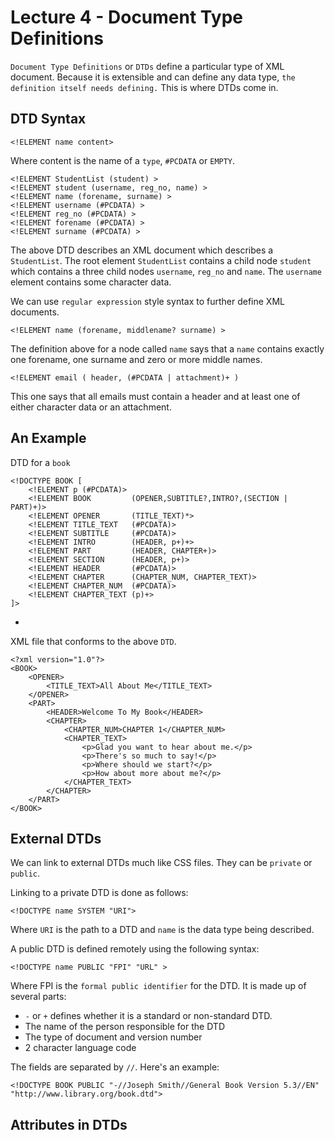 Lecture 4 - Document Type Definitions
==

`Document Type Definitions` or `DTDs` define a particular type of XML document. Because it is extensible and can define any data type, `the definition itself needs defining.` This is where DTDs come in.

DTD Syntax
--
    <!ELEMENT name content>

Where content is the name of a `type`, `#PCDATA` or `EMPTY`.

    <!ELEMENT StudentList (student) > 
    <!ELEMENT student (username, reg_no, name) > 
    <!ELEMENT name (forename, surname) > 
    <!ELEMENT username (#PCDATA) > 
    <!ELEMENT reg_no (#PCDATA) > 
    <!ELEMENT forename (#PCDATA) > 
    <!ELEMENT surname (#PCDATA) > 

The above DTD describes an XML document which describes a `StudentList`.
The root element `StudentList` contains a child node `student` which contains a three child nodes `username`, `reg_no` and `name`. The `username` element contains some character data.

We can use `regular expression` style syntax to further define XML documents. 

    <!ELEMENT name (forename, middlename? surname) >

The definition above for a node called `name` says that a `name` contains exactly one forename, one surname and zero or more middle names. 

    <!ELEMENT email ( header, (#PCDATA | attachment)+ )

This one says that all emails must contain a header and at least one of either character data or an attachment. 

An Example
--

DTD for a `book`
    
    <!DOCTYPE BOOK [
        <!ELEMENT p (#PCDATA)>
        <!ELEMENT BOOK         (OPENER,SUBTITLE?,INTRO?,(SECTION | PART)+)>
        <!ELEMENT OPENER       (TITLE_TEXT)*>
        <!ELEMENT TITLE_TEXT   (#PCDATA)>
        <!ELEMENT SUBTITLE     (#PCDATA)>
        <!ELEMENT INTRO        (HEADER, p+)+>
        <!ELEMENT PART         (HEADER, CHAPTER+)>
        <!ELEMENT SECTION      (HEADER, p+)>
        <!ELEMENT HEADER       (#PCDATA)>
        <!ELEMENT CHAPTER      (CHAPTER_NUM, CHAPTER_TEXT)>
        <!ELEMENT CHAPTER_NUM  (#PCDATA)>
        <!ELEMENT CHAPTER_TEXT (p)+>
    ]>
-
XML file that conforms to the above `DTD`.

    <?xml version="1.0"?>
    <BOOK>
        <OPENER>
            <TITLE_TEXT>All About Me</TITLE_TEXT>
        </OPENER>
        <PART>
            <HEADER>Welcome To My Book</HEADER>
            <CHAPTER>
                <CHAPTER_NUM>CHAPTER 1</CHAPTER_NUM>
                <CHAPTER_TEXT>
                    <p>Glad you want to hear about me.</p>
                    <p>There's so much to say!</p>
                    <p>Where should we start?</p>
                    <p>How about more about me?</p>
                </CHAPTER_TEXT>
            </CHAPTER>
        </PART>
    </BOOK>

External DTDs
--

We can link to external DTDs much like CSS files. They can be `private` or `public`. 

Linking to a private DTD is done as follows:

    <!DOCTYPE name SYSTEM "URI">

Where `URI` is the path to a DTD and `name` is the data type being described. 

A public DTD is defined remotely using the following syntax:

    <!DOCTYPE name PUBLIC "FPI" "URL" >

Where FPI is the `formal public identifier` for the DTD. It is made up of several parts:

* `-` or `+` defines whether it is a standard or non-standard DTD.
* The name of the person responsible for the DTD
* The type of document and version number
* 2 character language code

The fields are separated by `//`. Here's an example:

    <!DOCTYPE BOOK PUBLIC "-//Joseph Smith//General Book Version 5.3//EN" "http://www.library.org/book.dtd">

Attributes in DTDs
--

